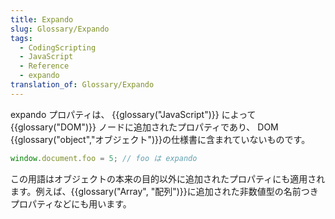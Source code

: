 ```yaml
---
title: Expando
slug: Glossary/Expando
tags:
  - CodingScripting
  - JavaScript
  - Reference
  - expando
translation_of: Glossary/Expando
---
```

expando プロパティは、 {{glossary("JavaScript")}} によって {{glossary("DOM")}} ノードに追加されたプロパティであり、 DOM {{glossary("object","オブジェクト")}}の仕様書に含まれていないものです。

```js
window.document.foo = 5; // foo は expando
```

この用語はオブジェクトの本来の目的以外に追加されたプロパティにも適用されます。例えば、{{glossary("Array", "配列")}}に追加された非数値型の名前つきプロパティなどにも用います。
